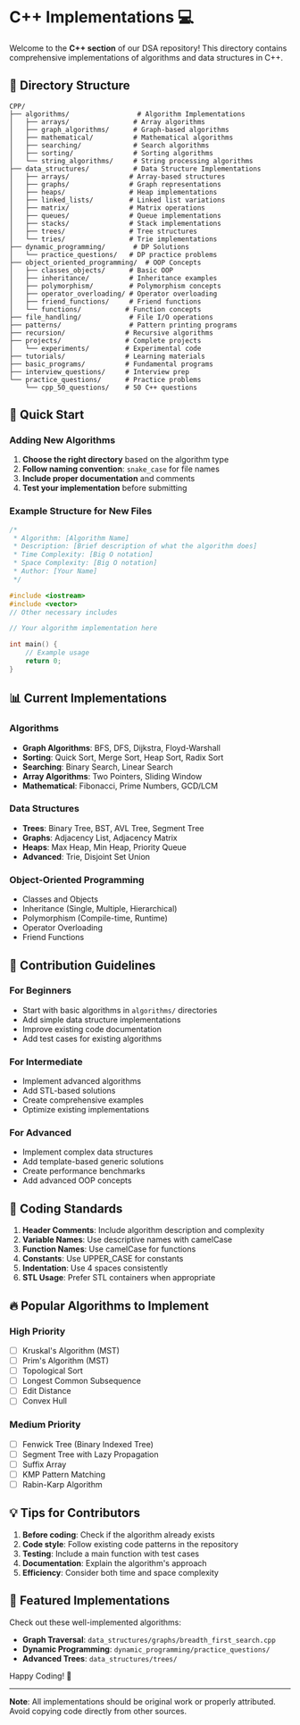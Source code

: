 # C++ Implementations 💻

Welcome to the **C++ section** of our DSA repository! This directory contains comprehensive implementations of algorithms and data structures in C++.

## 📂 Directory Structure

```
CPP/
├── algorithms/                 # Algorithm Implementations
│   ├── arrays/                # Array algorithms
│   ├── graph_algorithms/      # Graph-based algorithms
│   ├── mathematical/          # Mathematical algorithms
│   ├── searching/             # Search algorithms
│   ├── sorting/               # Sorting algorithms
│   └── string_algorithms/     # String processing algorithms
├── data_structures/           # Data Structure Implementations
│   ├── arrays/               # Array-based structures
│   ├── graphs/               # Graph representations
│   ├── heaps/                # Heap implementations
│   ├── linked_lists/         # Linked list variations
│   ├── matrix/               # Matrix operations
│   ├── queues/               # Queue implementations
│   ├── stacks/               # Stack implementations
│   ├── trees/                # Tree structures
│   └── tries/                # Trie implementations
├── dynamic_programming/       # DP Solutions
│   └── practice_questions/   # DP practice problems
├── object_oriented_programming/  # OOP Concepts
│   ├── classes_objects/      # Basic OOP
│   ├── inheritance/          # Inheritance examples
│   ├── polymorphism/         # Polymorphism concepts
│   ├── operator_overloading/ # Operator overloading
│   ├── friend_functions/     # Friend functions
│   └── functions/           # Function concepts
├── file_handling/            # File I/O operations
├── patterns/                 # Pattern printing programs
├── recursion/               # Recursive algorithms
├── projects/                # Complete projects
│   └── experiments/         # Experimental code
├── tutorials/               # Learning materials
├── basic_programs/          # Fundamental programs
├── interview_questions/     # Interview prep
└── practice_questions/      # Practice problems
    └── cpp_50_questions/    # 50 C++ questions
```

## 🚀 Quick Start

### Adding New Algorithms

1. **Choose the right directory** based on the algorithm type
2. **Follow naming convention**: `snake_case` for file names
3. **Include proper documentation** and comments
4. **Test your implementation** before submitting

### Example Structure for New Files

```cpp
/*
 * Algorithm: [Algorithm Name]
 * Description: [Brief description of what the algorithm does]
 * Time Complexity: [Big O notation]
 * Space Complexity: [Big O notation]
 * Author: [Your Name]
 */

#include <iostream>
#include <vector>
// Other necessary includes

// Your algorithm implementation here

int main() {
    // Example usage
    return 0;
}
```

## 📊 Current Implementations

### Algorithms
- **Graph Algorithms**: BFS, DFS, Dijkstra, Floyd-Warshall
- **Sorting**: Quick Sort, Merge Sort, Heap Sort, Radix Sort
- **Searching**: Binary Search, Linear Search
- **Array Algorithms**: Two Pointers, Sliding Window
- **Mathematical**: Fibonacci, Prime Numbers, GCD/LCM

### Data Structures
- **Trees**: Binary Tree, BST, AVL Tree, Segment Tree
- **Graphs**: Adjacency List, Adjacency Matrix
- **Heaps**: Max Heap, Min Heap, Priority Queue
- **Advanced**: Trie, Disjoint Set Union

### Object-Oriented Programming
- Classes and Objects
- Inheritance (Single, Multiple, Hierarchical)
- Polymorphism (Compile-time, Runtime)
- Operator Overloading
- Friend Functions

## 🎯 Contribution Guidelines

### For Beginners
- Start with basic algorithms in `algorithms/` directories
- Add simple data structure implementations
- Improve existing code documentation
- Add test cases for existing algorithms

### For Intermediate
- Implement advanced algorithms
- Add STL-based solutions
- Create comprehensive examples
- Optimize existing implementations

### For Advanced
- Implement complex data structures
- Add template-based generic solutions
- Create performance benchmarks
- Add advanced OOP concepts

## 📝 Coding Standards

1. **Header Comments**: Include algorithm description and complexity
2. **Variable Names**: Use descriptive names with camelCase
3. **Function Names**: Use camelCase for functions
4. **Constants**: Use UPPER_CASE for constants
5. **Indentation**: Use 4 spaces consistently
6. **STL Usage**: Prefer STL containers when appropriate

## 🔥 Popular Algorithms to Implement

### High Priority
- [ ] Kruskal's Algorithm (MST)
- [ ] Prim's Algorithm (MST)
- [ ] Topological Sort
- [ ] Longest Common Subsequence
- [ ] Edit Distance
- [ ] Convex Hull

### Medium Priority
- [ ] Fenwick Tree (Binary Indexed Tree)
- [ ] Segment Tree with Lazy Propagation
- [ ] Suffix Array
- [ ] KMP Pattern Matching
- [ ] Rabin-Karp Algorithm

## 💡 Tips for Contributors

1. **Before coding**: Check if the algorithm already exists
2. **Code style**: Follow existing code patterns in the repository
3. **Testing**: Include a main function with test cases
4. **Documentation**: Explain the algorithm's approach
5. **Efficiency**: Consider both time and space complexity

## 🌟 Featured Implementations

Check out these well-implemented algorithms:
- **Graph Traversal**: `data_structures/graphs/breadth_first_search.cpp`
- **Dynamic Programming**: `dynamic_programming/practice_questions/`
- **Advanced Trees**: `data_structures/trees/`

Happy Coding! 🚀

---
**Note**: All implementations should be original work or properly attributed. Avoid copying code directly from other sources.